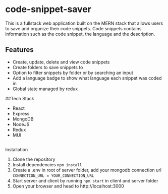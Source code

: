 # code-snippet-saver
This is a fullstack web application built on the MERN stack that allows users to save and organize their code snippets. Code snippets contains information such as the code snippet, the language and the description.

## Features
- Create, update, delete and view code snippets
- Create folders to save snippets to
- Option to filter snippets by folder or by searching an input
- Add a language badge to show what language each snippet was coded in
- Global state managed by redux

##Tech Stack
- React
- Express
- MongoDB
- NodeJS
- Redux
- MUI

##
Installation
1. Clone the repository
2. Install dependencies ```npm install```
3. Create a .env in root of server folder, add your mongodb connection url
```CONNECTION_URL = YOUR_CONNECTION_URL```
4. Start server and client by running ```npm start``` in client and server folder
5. Open your browser and head to http://localhost:3000


